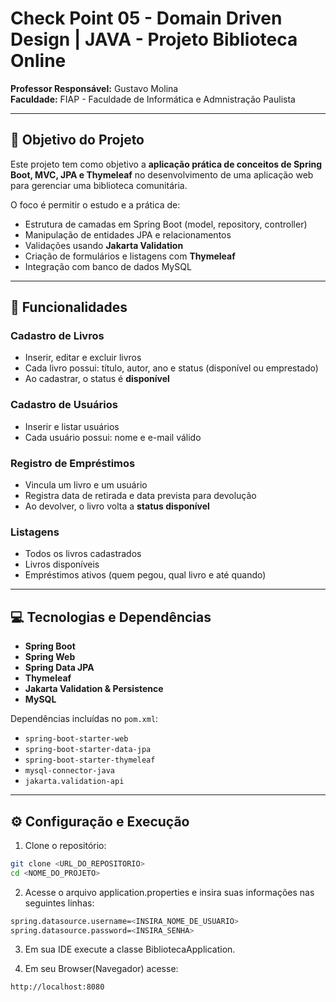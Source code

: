 # Check Point 05 - Domain Driven Design |  JAVA - Projeto Biblioteca Online

**Professor Responsável:** Gustavo Molina  
**Faculdade:** FIAP - Faculdade de Informática e Admnistração Paulista

---

## 🎯 Objetivo do Projeto

Este projeto tem como objetivo a **aplicação prática de conceitos de Spring Boot, MVC, JPA e Thymeleaf** no desenvolvimento de uma aplicação web para gerenciar uma biblioteca comunitária.  

O foco é permitir o estudo e a prática de:

- Estrutura de camadas em Spring Boot (model, repository, controller)  
- Manipulação de entidades JPA e relacionamentos  
- Validações usando **Jakarta Validation**  
- Criação de formulários e listagens com **Thymeleaf**  
- Integração com banco de dados MySQL  

---

## 📌 Funcionalidades

### Cadastro de Livros
- Inserir, editar e excluir livros  
- Cada livro possui: título, autor, ano e status (disponível ou emprestado)  
- Ao cadastrar, o status é **disponível**  

### Cadastro de Usuários
- Inserir e listar usuários  
- Cada usuário possui: nome e e-mail válido  

### Registro de Empréstimos
- Vincula um livro e um usuário  
- Registra data de retirada e data prevista para devolução  
- Ao devolver, o livro volta a **status disponível**  

### Listagens
- Todos os livros cadastrados  
- Livros disponíveis  
- Empréstimos ativos (quem pegou, qual livro e até quando)  

---

## 💻 Tecnologias e Dependências

- **Spring Boot**  
- **Spring Web**  
- **Spring Data JPA**  
- **Thymeleaf**  
- **Jakarta Validation & Persistence**  
- **MySQL**  

Dependências incluídas no `pom.xml`:

- `spring-boot-starter-web`  
- `spring-boot-starter-data-jpa`  
- `spring-boot-starter-thymeleaf`  
- `mysql-connector-java`  
- `jakarta.validation-api`  

---

## ⚙️ Configuração e Execução

1. Clone o repositório:

```bash
git clone <URL_DO_REPOSITORIO>
cd <NOME_DO_PROJETO>
```

2. Acesse o arquivo application.properties e insira suas informações nas seguintes linhas:
```bash
spring.datasource.username=<INSIRA_NOME_DE_USUARIO>
spring.datasource.password=<INSIRA_SENHA>
```

3. Em sua IDE execute a classe BibliotecaApplication.

4. Em seu Browser(Navegador) acesse:
```bash
http://localhost:8080
```
